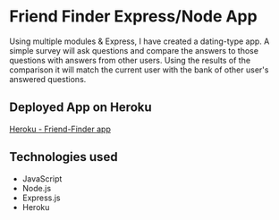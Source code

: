 # Friend Finder Express/Node App
Using multiple modules & Express, I have created a dating-type app. A simple survey will ask questions and compare the answers to those questions with answers from other users. Using the results of the comparison it will match the current user with the bank of other user's answered questions. 

## Deployed App on Heroku
[Heroku - Friend-Finder app](https://push-friend-finder.herokuapp.com/)


## Technologies used

 - JavaScript
 - Node.js
 - Express.js
 - Heroku
